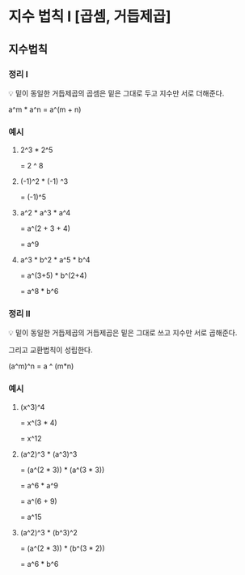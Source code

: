 # 지수 법칙 Ⅰ [곱셈, 거듭제곱]

## 지수법칙

### 정리 Ⅰ

<aside>
💡 밑이 동일한 거듭제곱의 곱셈은 밑은 그대로 두고 지수만 서로 더해준다.

a^m * a^n = a^(m + n)

</aside>

### 예시

1. 2^3 * 2^5

    = 2 ^ 8

2. (-1)^2 * (-1) ^3

    = (-1)^5

3. a^2 * a^3 * a^4

    = a^(2 + 3 + 4)

    = a^9

4. a^3 * b^2 * a^5 * b^4

    = a^(3+5) * b^(2+4)

    = a^8 * b^6


### 정리 Ⅱ

<aside>
💡 밑이 동일한 거듭제곱의 거듭제곱은 밑은 그대로 쓰고 지수만 서로 곱해준다.

그리고 교환법칙이 성립한다.

(a^m)^n = a ^ (m*n)

</aside>

### 예시

1. (x^3)^4

    = x^(3 * 4)

    = x^12

2. (a^2)^3 * (a^3)^3

    = (a^(2 * 3)) * (a^(3 * 3))

    = a^6 * a^9

    = a^(6 + 9)

    = a^15

3. (a^2)^3 * (b^3)^2

    = (a^(2 * 3)) * (b^(3 * 2))

    = a^6 * b^6
